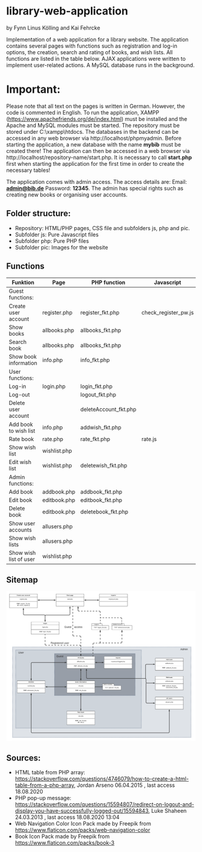 # library-web-application
by Fynn Linus Kölling and Kai Fehrcke

Implementation of a web application for a library website. The application contains several pages with functions such as registration and log-in options, the creation, search and rating of books, and wish lists. All functions are listed in the table below. AJAX applications were written to implement user-related actions. A MySQL database runs in the background.

# Important:
Please note that all text on the pages is written in German. However, the code is commented in English.
To run the application, XAMPP (https://www.apachefriends.org/de/index.html) must be installed and the Apache and MySQL modules must be started. The repository must be stored under C:\xampp\htdocs. The databases in the backend can be accessed in any web browser via http://localhost/phpmyadmin. Before starting the application, a new database with the name **mybib** must be created there! The application can then be accessed in a web browser via http://localhost/repository-name/start.php. It is necessary to call **start.php** first when starting the application for the first time in order to create the necessary tables!

The application comes with admin access. The access details are: Email: **admin@bib.de** Password: **12345**. The admin has special rights such as creating new books or organising user accounts.

## Folder structure:
- Repository: HTML/PHP pages, CSS file and subfolders js, php and pic.
- Subfolder js: Pure Javascript files
- Subfolder php: Pure PHP files
- Subfolder pic: Images for the website

## Functions

| Funktion               | Page         | PHP function          | Javascript           |
|------------------------|--------------|-----------------------|----------------------|
| Guest functions:       |              |                       |                      |
| Create user account    | register.php | register_fkt.php      | check_register_pw.js |
| Show books             | allbooks.php | allbooks_fkt.php      |                      |
| Search book            | allbooks.php | allbooks_fkt.php      |                      |
| Show book information  | info.php     | info_fkt.php          |                      |
| User functions:        |              |                       |                      |
| Log-in                 | login.php    | login_fkt.php         |                      |
| Log-out                |              | logout_fkt.php        |                      |
| Delete user account    |              | deleteAccount_fkt.php |                      |
| Add book to wish list  | info.php     | addwish_fkt.php       |                      |
| Rate book              | rate.php     | rate_fkt.php          | rate.js              |
| Show wish list         | wishlist.php |                       |                      |
| Edit wish list         | wishlist.php | deletewish_fkt.php    |                      |
| Admin functions:       |              |                       |                      |
| Add book               | addbook.php  | addbook_fkt.php       |                      |
| Edit book              | editbook.php | editbook_fkt.php      |                      |
| Delete book            | editbook.php | deletebook_fkt.php    |                      |
| Show user accounts     | allusers.php |                       |                      |
| Show wish lists        | allusers.php |                       |                      |
| Show wish list of user | wishlist.php |                       |                      |

## Sitemap
![Sitemap](https://github.com/FynnKoelling/library-web-application/blob/main/sitemap.png?raw=true)

## Sources:
- HTML table from PHP array: https://stackoverflow.com/questions/4746079/how-to-create-a-html-table-from-a-php-array, Jordan Arseno 06.04.2015 , last access 18.08.2020
- PHP pop-up message: https://stackoverflow.com/questions/15594807/redirect-on-logout-and-display-you-have-successfully-logged-out/15594843, Luke Shaheen 24.03.2013 , last access 18.08.2020 13:04
- Web Navigation Color Icon Pack made by Freepik from https://www.flaticon.com/packs/web-navigation-color
- Book Icon Pack made by Freepik from https://www.flaticon.com/packs/book-3

